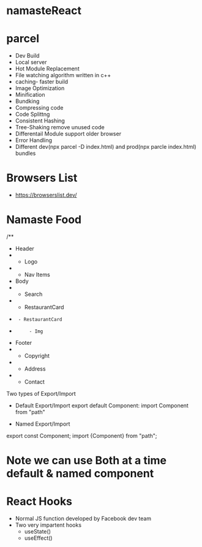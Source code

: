 # namasteReact

# parcel

- Dev Build
- Local server
- Hot Module Replacement
- File watching algorithm written in c++
- caching- faster build
- Image Optimization
- Minification
- Bundking
- Compressing code
- Code Splittng
- Consistent Hashing
- Tree-Shaking remove unused code
- Differentail Module support older browser
- Error Handling
- Different dev(npx parcel -D index.html) and prod(npx parcle index.html) bundles

# Browsers List

- https://browserslist.dev/

# Namaste Food

/\*\*

- Header
- - Logo
- - Nav Items
- Body
- - Search
- - RestaurantCard
-      - RestaurantCard
-          - Img
- Footer
- - Copyright
- - Address
- - Contact

Two types of Export/Import

- Default Export/Import
  export default Component:
  import Component from "path"

- Named Export/Import

export const Component;
import {Component} from "path";

# Note we can use Both at a time default & named component

# React Hooks

- Normal JS function developed by Facebook dev team
- Two very impartent hooks
  - useState()
  - useEffect()
